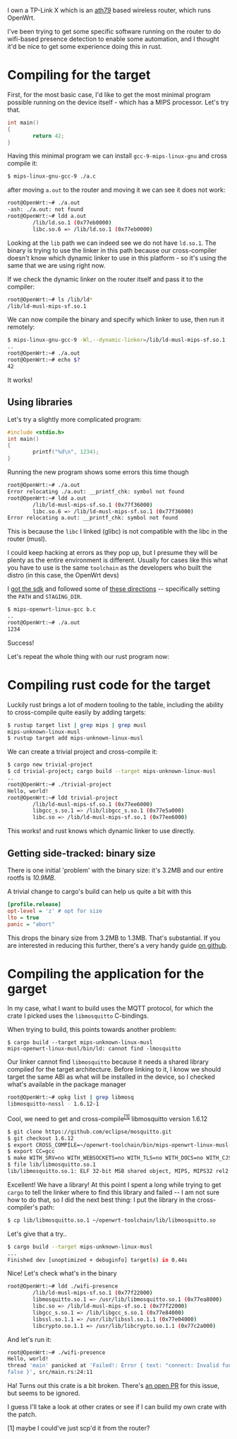 I own a TP-Link X which is an [ath79](https://openwrt.org/docs/techref/targets/ath79) based wireless router, which runs OpenWrt.

I've been trying to get some specific software running on the router to do wifi-based presence detection to enable some automation, and I thought it'd be nice to get some experience doing this in rust.


# Compiling for the target

First, for the most basic case, I'd like to get the most minimal program possible running on the device itself - which has a MIPS processor. Let's try that.

```c
int main()
{
        return 42;
}
```

Having this minimal program we can install `gcc-9-mips-linux-gnu` and cross compile it:

```bash
$ mips-linux-gnu-gcc-9 ./a.c
```

after moving `a.out` to the router and moving it we can see it does not work:
```bash
root@OpenWrt:~# ./a.out
-ash: ./a.out: not found
root@OpenWrt:~# ldd a.out
        /lib/ld.so.1 (0x77eb0000)
        libc.so.6 => /lib/ld.so.1 (0x77eb0000)
```

Looking at the `lib` path we can indeed see we do not have `ld.so.1`.
The binary is trying to use the linker in this path because our cross-compiler doesn't know which dynamic linker to use in this platform - so it's using the same that we are using right now.

If we check the dynamic linker on the router itself and pass it to the compiler:

```bash
root@OpenWrt:~# ls /lib/ld*
/lib/ld-musl-mips-sf.so.1
```

We can now compile the binary and specify which linker to use, then run it remotely:

```bash
$ mips-linux-gnu-gcc-9 -Wl,--dynamic-linker=/lib/ld-musl-mips-sf.so.1 ./a.c
..
root@OpenWrt:~# ./a.out
root@OpenWrt:~# echo $?
42
```
It works!

## Using libraries

Let's try a slightly more complicated program:
```c
#include <stdio.h>
int main()
{
        printf("%d\n", 1234);
}
```

Running the new program shows some errors this time though
```bash
root@OpenWrt:~# ./a.out
Error relocating ./a.out: __printf_chk: symbol not found
root@OpenWrt:~# ldd a.out
        /lib/ld-musl-mips-sf.so.1 (0x77f36000)
        libc.so.6 => /lib/ld-musl-mips-sf.so.1 (0x77f36000)
Error relocating a.out: __printf_chk: symbol not found
```

This is because the `libc` I linked (glibc) is not compatible with the libc in the router (musl).

I could keep hacking at errors as they pop up, but I presume they will be plenty as the entire environment is different.
Usually for cases like this what you have to use is the same `toolchain` as the developers who built the distro (in this case, the OpenWrt devs)

I [got the sdk](https://downloads.openwrt.org/releases/19.07.5/targets/ath79/generic/openwrt-imagebuilder-19.07.5-ath79-generic.Linux-x86_64.tar.xz) and followed some of [these directions](https://openwrt.org/docs/guide-developer/crosscompile) -- specifically setting the `PATH` and `STAGING_DIR`.

```bash
$ mips-openwrt-linux-gcc b.c
..
root@OpenWrt:~# ./a.out
1234
```

Success!

Let's repeat the whole thing with our rust program now:


# Compiling rust code for the target

Luckily rust brings a lot of modern tooling to the table, including the ability to cross-compile quite easily by adding targets:

```bash
$ rustup target list | grep mips | grep musl
mips-unknown-linux-musl
$ rustup target add mips-unknown-linux-musl
```

We can create a trivial project and cross-compile it:
```bash
$ cargo new trivial-project
$ cd trivial-project; cargo build --target mips-unknown-linux-musl
..
root@OpenWrt:~# ./trivial-project
Hello, world!
root@OpenWrt:~# ldd trivial-project
        /lib/ld-musl-mips-sf.so.1 (0x77ee6000)
        libgcc_s.so.1 => /lib/libgcc_s.so.1 (0x77e5a000)
        libc.so => /lib/ld-musl-mips-sf.so.1 (0x77ee6000)
```

This works! and rust knows which dynamic linker to use directly.

## Getting side-tracked: binary size

There is one initial 'problem' with the binary size: it's 3.2MB and our entire rootfs is *10.9MB*.

A trivial change to cargo's build can help us quite a bit with this 
```ini
[profile.release]
opt-level = 'z' # opt for size
lto = true
panic = "abort"
```

This drops the binary size from 3.2MB to 1.3MB. That's substantial. If you are interested in reducing this further, there's a very handy guide [on github](https://github.com/johnthagen/min-sized-rust).

# Compiling the application for the garget

In my case, what I want to build uses the MQTT protocol, for which the crate I picked uses the `libmosquitto` C-bindings.

When trying to build, this points towards another problem:

```
$ cargo build --target mips-unknown-linux-musl
mips-openwrt-linux-musl/bin/ld: cannot find -lmosquitto
```

Our linker cannot find `libmosquitto` because it needs a shared library compiled for the target architecture. Before linking to it, I know we should target the same ABI as what will be installed in the device, so I checked what's available in the package manager

```bash
root@OpenWrt:~# opkg list | grep libmosq
libmosquitto-nossl - 1.6.12-1
```

Cool, we need to get and cross-compile<sup><a href='#1'>[1]</a></sup> libmosquitto version 1.6.12

```bash
$ git clone https://github.com/eclipse/mosquitto.git
$ git checkout 1.6.12
$ export CROSS_COMPILE=~/openwrt-toolchain/bin/mips-openwrt-linux-musl-
$ export CC=gcc
$ make WITH_SRV=no WITH_WEBSOCKETS=no WITH_TLS=no WITH_DOCS=no WITH_CJSON=no -j
$ file lib/libmosquitto.so.1
lib/libmosquitto.so.1: ELF 32-bit MSB shared object, MIPS, MIPS32 rel2 version 1 (SYSV), dynamically linked, with debug_info, not stripped
```

Excellent! We have a library! At this point I spent a long while trying to get `cargo` to tell the linker where to find this library and failed -- I am not sure how to do that, so I did the next best thing: I put the library in the cross-compiler's path:

```bash
$ cp lib/libmosquitto.so.1 ~/openwrt-toolchain/lib/libmosquitto.so
```

Let's give that a try..
```bash
$ cargo build --target mips-unknown-linux-musl
...
Finished dev [unoptimized + debuginfo] target(s) in 0.44s
```

Nice! Let's check what's in the binary
```bash
root@OpenWrt:~# ldd ./wifi-presence
        /lib/ld-musl-mips-sf.so.1 (0x77f22000)
        libmosquitto.so.1 => /usr/lib/libmosquitto.so.1 (0x77ea8000)
        libc.so => /lib/ld-musl-mips-sf.so.1 (0x77f22000)
        libgcc_s.so.1 => /lib/libgcc_s.so.1 (0x77e84000)
        libssl.so.1.1 => /usr/lib/libssl.so.1.1 (0x77e04000)
        libcrypto.so.1.1 => /usr/lib/libcrypto.so.1.1 (0x77c2a000)
```

And let's run it:

```bash
root@OpenWrt:~# ./wifi-presence
Hello, world!
thread 'main' panicked at 'Failed!: Error { text: "connect: Invalid function arguments provided.", errcode: 3, connect:
false }', src/main.rs:24:11
```

Ha! Turns out this crate is a bit broken. There's [an open PR](https://github.com/stevedonovan/mosquitto-client/pull/10) for this issue, but seems to be ignored.

I guess I'll take a look at other crates or see if I can build my own crate with the patch.

<span id='1'>[1] maybe I could've just scp'd it from the router?</span>
